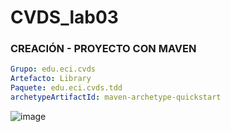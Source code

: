 # CVDS_lab03


### CREACIÓN - PROYECTO CON MAVEN

```yml
Grupo: edu.eci.cvds 
Artefacto: Library 
Paquete: edu.eci.cvds.tdd 
archetypeArtifactId: maven-archetype-quickstart 
```

![image](https://github.com/user-attachments/assets/06919335-39cd-4bb2-a16d-899baa5ac917)
